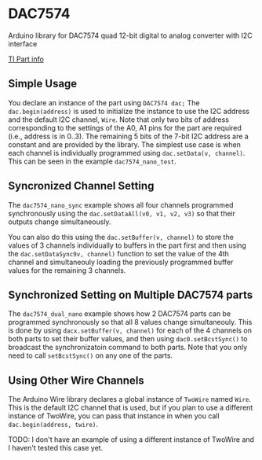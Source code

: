 # DAC7574
Arduino library for DAC7574 quad 12-bit digital to analog converter with I2C interface

[TI Part info](https://www.ti.com/product/DAC7574)

## Simple Usage
You declare an instance of the part using `DAC7574 dac;`
The `dac.begin(address)` is used to initialize the instance to use the I2C address and the default I2C channel, `Wire`.
Note that only two bits of address corresponding to the settings of the A0, A1 pins for the part are required (i.e., address is in 0..3). The remaining 5 bits of the 7-bit I2C address are a constant and are provided by the library.
The simplest use case is when each channel is individually programmed using `dac.setData(v, channel)`.  This can be seen in the example `dac7574_nano_test`.

## Syncronized Channel Setting
The `dac7574_nano_sync` example shows all four channels programmed synchronously using the `dac.setDataAll(v0, v1, v2, v3)` so that their outputs change simultaneously.

You can also do this using the `dac.setBuffer(v, channel)` to store the values of 3 channels individually to buffers in the part first and then using the `dac.setDataSync9v, channel)` function to set the value of the 4th channel and simultaneouly loading the previously programmed buffer values for the remaining 3 channels.

## Synchronized Setting on Multiple DAC7574 parts
The `dac7574_dual_nano` example shows how 2 DAC7574 parts can be programmed synchronously so that all 8 values change simultaneouly.
This is done by using `dacx.setBuffer(v, channel)` for each of the 4 channels on both parts to set their buffer values, and then using `dac0.setBcstSync()` to broadcast the synchronizatoin command to both parts.  Note that you only need to call `setBcstSync()` on any one of the parts.

## Using Other Wire Channels
The Arduino Wire library declares a global instance of `TwoWire` named `Wire`.
This is the default I2C channel that is used, but if you plan to use a different instance of TwoWire, you can pass that instance in when you call `dac.begin(address, twire)`.

TODO: I don't have an example of using a different instance of TwoWire and I haven't tested this case yet.
